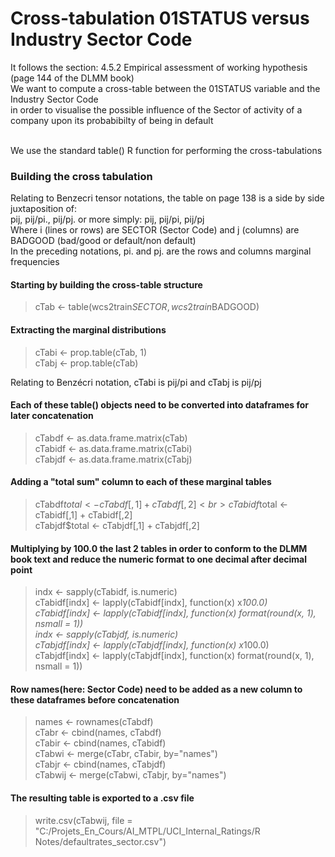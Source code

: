 # Cross-tabulation 01STATUS versus Industry Sector Code

It follows the section: 4.5.2 Empirical assessment of working hypothesis (page 144 of the DLMM book)<br>
We want to compute a cross-table between the 01STATUS variable and the Industry Sector Code<br>
in order to visualise the possible influence of the Sector of activity of a company upon its probabibilty of being in default<br><br>

We use the standard table() R function for performing the cross-tabulations
### Building the cross tabulation

Relating to Benzecri tensor notations, the table on page 138 is a side by side juxtaposition of:<br>
pij, pij/pi., pij/pj. or more simply: pij, pij/pi, pij/pj<br>
Where i (lines or rows) are SECTOR (Sector Code) and j (columns) are BADGOOD (bad/good or default/non default)<br>
In the preceding notations, pi. and pj. are the rows and columns marginal frequencies<br>

#### Starting by building the cross-table structure
> cTab <- table(wcs2train$SECTOR, wcs2train$BADGOOD)

#### Extracting the marginal distributions
> cTabi <- prop.table(cTab, 1)<br>
> cTabj <- prop.table(cTab)<br>

Relating to Benzécri notation, cTabi is pij/pi and cTabj is pij/pj

#### Each of these table() objects need to be converted into dataframes for later concatenation
> cTabdf <- as.data.frame.matrix(cTab)<br>
> cTabidf <- as.data.frame.matrix(cTabi)<br>
> cTabjdf <- as.data.frame.matrix(cTabj)<br>

#### Adding a "total sum" column to each of these marginal tables
> cTabdf$total <- cTabdf[,1] + cTabdf[,2]<br>
> cTabidf$total <- cTabidf[,1] + cTabidf[,2]<br>
> cTabjdf$total <- cTabjdf[,1] + cTabjdf[,2]<br>

#### Multiplying by 100.0 the last 2 tables in order to conform to the DLMM book text and reduce the numeric format to one decimal after decimal point
> indx <- sapply(cTabidf, is.numeric)<br>
> cTabidf[indx] <- lapply(cTabidf[indx], function(x) x*100.0)<br>
> cTabidf[indx] <- lapply(cTabidf[indx], function(x) format(round(x, 1), nsmall = 1))<br>
> indx <- sapply(cTabjdf, is.numeric)<br>
> cTabjdf[indx] <- lapply(cTabjdf[indx], function(x) x*100.0)<br>
> cTabjdf[indx] <- lapply(cTabjdf[indx], function(x) format(round(x, 1), nsmall = 1))<br>

#### Row names(here: Sector Code) need to be added as a new column to these dataframes before concatenation
> names <- rownames(cTabdf)<br>
> cTabr <- cbind(names, cTabdf)<br>
> cTabir <- cbind(names, cTabidf)<br>
> cTabwi <- merge(cTabr, cTabir, by="names")<br>
> cTabjr <- cbind(names, cTabjdf)<br>
> cTabwij <- merge(cTabwi, cTabjr, by="names")<br>

#### The resulting table is exported to a .csv file
> write.csv(cTabwij, file = "C:/Projets_En_Cours/AI_MTPL/UCI_Internal_Ratings/R Notes/defaultrates_sector.csv")


